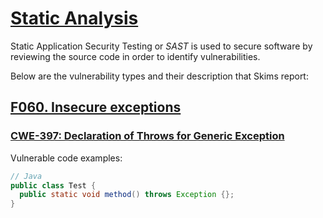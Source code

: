 
# [Static Analysis](https://en.wikipedia.org/wiki/Static_application_security_testing)

Static Application Security Testing  or _SAST_ is used to secure software by reviewing the source code in order to identify vulnerabilities.

Below are the vulnerability types and their description that Skims report:

## [F060. Insecure exceptions](https://fluidattacks.com/products/rules/findings/060)

### [CWE-397: Declaration of Throws for Generic Exception](https://cwe.mitre.org/data/definitions/397.html)

Vulnerable code examples:

```java
// Java
public class Test {
  public static void method() throws Exception {};
}
```
